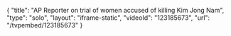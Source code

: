 {
    "title": "AP Reporter on trial of women accused of killing Kim Jong Nam",
    "type": "solo",
    "layout": "iframe-static",
    "videoId": "123185673",
    "url": "\/tvpembed\/123185673"
}